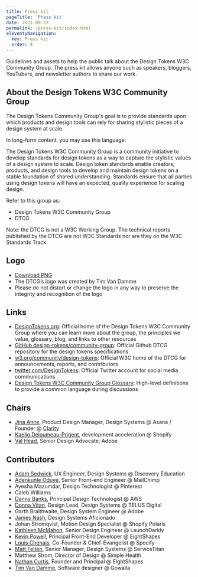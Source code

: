 ```yaml
---
title: Press kit
pageTitle: 'Press kit'
date: 2021-09-23
permalink: /press-kit/index.html
eleventyNavigation:
  key: Press kit
  order: 4
---
```


Guidelines and assets to help the public talk about the Design Tokens W3C Community Group. The press kit allows anyone such as speakers, bloggers, YouTubers, and newsletter authors to share our work.

## About the Design Tokens W3C Community Group

The Design Tokens Community Group's goal is to provide standards upon which products and design tools can rely for sharing stylistic pieces of a design system at scale.

In long-form content, you may use this language:

The Design Tokens W3C Community Group is a community initiative to develop standards for design tokens as a way to capture the stylistic values of a design system to scale. Design token standards enable creators, products, and design tools to develop and maintain design tokens on a stable foundation of shared understanding. Standards ensure that all parties using design tokens will have an expected, quality experience for scaling design.

Refer to this group as:

- Design Tokens W3C Community Group
- DTCG

Note: the DTCG is not a W3C Working Group. The technical reports published by the DTCG are not W3C Standards nor are they on the W3C Standards Track.

## Logo

- [Download PNG](https://www.designtokens.org/_includes/assets/images/logo.png)
- The DTCG’s logo was created by Tim Van Damme
- Please do not distort or change the logo in any way to preserve the integrity and recognition of the logo

## Links

- [DesignTokens.org](https://designtokens.org/): Official home of the Design Tokens W3C Community Group where you can learn more about the group, the principles we value, glossary, blog, and links to other resources
- [GitHub design-tokens/community-group](https://github.com/design-tokens/community-group): Official Github DTCG repository for the design tokens specifications
- [w3.org/community/design-tokens](https://www.w3.org/community/design-tokens/): Official W3C home of the DTCG for announcements, reports, and contributors
- [twitter.com/DesignTokens](https://twitter.com/DesignTokens): Official Twitter account for social media communications
- [Design Tokens W3C Community Group Glossary](https://www.designtokens.org/glossary/): High-level definitions to provide a common language during discussions

## Chairs

- [Jina Anne](https://twitter.com/jina), Product Design Manager, Design Systems @ Asana / Founder @ [Clarity](https://www.clarityconf.com/)
- [Kaelig Deloumeau-Prigent](https://twitter.com/kaelig), development acceleration @ Shopify
- [Val Head](https://twitter.com/vlh), Senior Design Advocate, Adobe

## Contributors

- [Adam Sedwick](https://twitter.com/AdamSedwick), UX Engineer, Design Systems @ Discovery Education
- [Adenkunle Oduye](https://twitter.com/adekunleoduye), Senior Front-end Engineer @ MailChimp
- Ayesha Mazumdar, Design Technologist @ Pinterest
- Caleb Williams
- [Danny Banks](https://twitter.com/dbanks.design), Principal Design Technologist @ AWS
- [Donna Vitan](https://twitter.com/donnavitan), Design Lead, Design Systems @ TELUS Digital
- Garth Braithwaite, Design System Engineer @ Adobe
- [James Nash](https://cirrus.twiddles.com/), Design Systems Aficionado
- Johan Stromqvist, Motion Design Specialist @ Shopify Polaris
- [Kathleen McMahon](https://twitter.com/resource11), Senior Design Engineer @ LaunchDarkly
- [Kevin Powell](https://twitter.com/kevinmpowell), Principal Front-End Developer @ EightShapes
- [Louis Chenais](https://twitter.com/chuckn0risk), Co-Founder & Chief-Evangelist @ Specify
- [Matt Felten](https://twitter.com/mattfelten), Senior Manager, Design Systems @ ServiceTitan
- Matthew Strom, Director of Design @ Simple Health
- [Nathan Curtis](https://eightshapes.com/nathan-curtis/), Founder and Principal @ EightShapes
- [Tim Van Damme](https://twitter.com/maxvoltar), Software designer @ Gowalla
